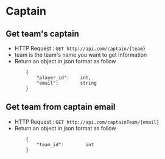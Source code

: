# Captain

## Get team's captain
* HTTP Request : ```GET http://api.com/captain/{team}```
* team is the team's name you want to get information
* Return an object in json format as follow
    ``` 
        {
            "player_id":    int,
            "email":        string
        }
    ```


## Get team from captain email
* HTTP Request : ```GET http://api.com/captainTeam/{email}```
* Return an object in json format as follow
    ``` 
        {
            "team_id":        int
        }
    ```